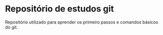 # Repositório de estudos git

Repositório utilizado para aprender os primeiro passos e comandos básicos do git.